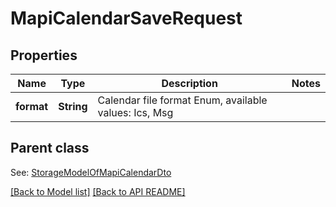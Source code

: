 
# MapiCalendarSaveRequest
## Properties
Name | Type | Description | Notes
------------ | ------------- | ------------- | -------------
**format** | **String** | Calendar file format Enum, available values: Ics, Msg | 


## Parent class

See: [StorageModelOfMapiCalendarDto](StorageModelOfMapiCalendarDto.md)

[[Back to Model list]](Models.md) [[Back to API README]](README.md)


